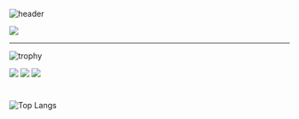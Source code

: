 ![header](https://capsule-render.vercel.app/api?type=wave&color=auto&height=300&section=header&text=capsule%20render&fontSize=90)

<img src="https://capsule-render.vercel.app/api?type=wave&color=auto&height=300&section=header&text=Imsyp&fontSize=90" />

 ---

<!--
**Imsyp/Imsyp** is a ✨ _special_ ✨ repository because its `README.md` (this file) appears on your GitHub profile.

Here are some ideas to get you started:

- 🔭 I’m currently working on ...
- 🌱 I’m currently learning ...
- 👯 I’m looking to collaborate on ...
- 🤔 I’m looking for help with ...
- 💬 Ask me about ...
- 📫 How to reach me: ...
- 😄 Pronouns: ...
- ⚡ Fun fact: ...
-->

<div align="leading">
	
![trophy](https://github-profile-trophy.vercel.app/?username=Imsyp&no-frame=true&margin-w=3&margin-h=0&rank=SECRET,SSS,SS,S,AAA,AA,A&theme=onedark&no-bg=true)
	
</div>

<a href="https://sypdevlog.tistory.com/" target="_blank"><img src="https://img.shields.io/badge/Blog-000000?style=for-the-badge&logo=tistory&logoColor=FFFFFF"/></a>
<a href="https://www.instagram.com/csmsyp/" target="_blank"><img src="https://img.shields.io/badge/csmsyp-000000?style=for-the-badge&logo=instagram&logoColor=FFB6C1"/></a>
<a href="https://mail.google.com/mail/u/0/?tab=rm&ogbl#inbox?compose=GTvVlcSDZPCFLsbhpscTrhFLzlbJWlxhVrtNjphVXFhzRCSTvtKNslvPMnzGbQkFnppdqLpJSkzTr" target="_blank"><img src="https://img.shields.io/badge/tkddud386@gmail.com-000000?style=for-the-badge&logo=gmail&logoColor=DB4437"/></a>


#
 
   <!-- ![Anurag's github stats](https://github-readme-stats.vercel.app/api?username=Imsyp&theme=flag-india&show_icons=true) -->
   
   <!-- ![graph](http://github-profile-summary-cards.vercel.app/api/cards/profile-details?username=Imsyp&theme=vue) -->
   
   <!-- ![repo](http://github-profile-summary-cards.vercel.app/api/cards/repos-per-language?username=Imsyp) -->
   <!-- ![commit](http://github-profile-summary-cards.vercel.app/api/cards/most-commit-language?username=Imsyp) -->

   ![Top Langs](https://github-readme-stats.vercel.app/api/top-langs/?username=Imsyp&hide_progress=true)
